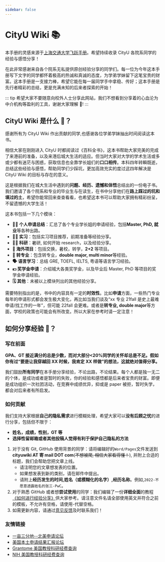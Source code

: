 ```yaml
---
sidebar: false
---
```


# CityU Wiki :books:

本手册的灵感来源于[上海交通大学飞跃手册](https://survivesjtu.github.io/SJTU-Application/#/)。希望持续收录 CityU 各院系同学的经验与感悟分享！

在此非常感谢来自各个院系无私提供原创经验分享的同学们。每一位为今年这本手册写下文字的同学都怀着极高的热诚和真诚的态度，为学弟学妹留下这笔宝贵的财富。这本手册是一支接力棒，希望它能在每一届同学手中拿稳、传好；这本手册是先行者精彩的总结，更是充满未知的后来者探索的开始！

::: tip
希望大家不要随意向校外人士分享此网站，我们不想看到分享着的心血沦为中介机构等盈利的工具，谢谢大家理解 :pray:!
:::

## CityU Wiki 是什么 :monocle_face:？

感谢所有为 CityU Wiki 作出贡献的同学,也感谢各位学弟学妹抽出时间阅读这本书。

相信大家在刚刚进入 CityU 时都阅读过《百科全书》，这本书帮助大家完美的完成了来港前的准备，以及来港后城大生活的适应。但当时大家对大学的学术生活或多或少都有迷茫与困惑，获取信息也全靠学长姐们的**口口相传**。本科四年转瞬既逝，总结这些经验与感悟，帮助同学们少踩坑，更加高效充实的度过这四年解决是 CityU Wiki 的目标与存在的意义。

这是根据我们在城大生活中遇到的**问题、经历、遗憾和体悟**总结出的一份电子书。我们邀请了各个院系和专业的毕业生与在读生，在书中分享他们在**路上踩过的坑和填过的土**，希望你能常回来查查看看，也希望这本书可以帮助大家拥有精彩纷呈，不留遗憾的大学生活！

这本书包括一下几个模块：

- **:man_student: 个人申请总结**：汇总了各个专业学长姐的申请经验，包括**Master, PhD, 就业**等各种出路。
- **:man_health_worker: 实习**：包括实习项目推荐，前期准备等经验分享。
- **:scientist: 科研**：暑研, 如何开始 research，以及经验分享。
- **:ocean: 海外项目**：包括交换，暑校，转学，**2+2** 等项目。
- **:notebook: 转专业**：包含转专业，**double major, multi minor**等经验。
- **:speaking_head: 语言学习**：总结 GRE, TOEFL, IELTS, 粤语等语言学习经验。
- **:dollar: 奖学金申请**：介绍城大各类奖学金，以及毕业后 Master, PhD 等项目的奖学金申请经验。
- **:spiral_calendar: 其他**：未被以上模块列出的其他经验分享。

需要特别指出的是，书中的内容具有一定的**时效性**。比如**申请**方面，一些热门专业每年的申请形式都会发生极大变化，再比如当我们谈及“xx 专业 21fall 是史上最难申请/找工作的一年”，但可能 22fall 会更难。或者是**转专业, double major**等方面，学校的政策也可能会有所改变。所以大家在参考时请一定注意！

## 如何分享经验 :raised_back_of_hand:？

### 写在前面

**GPA、GT 接近满分的总是少数，而对大部分<20%同学的关怀却总是不足。假如你有过“要是让我穿越回 XX 时候，我肯定 XX 样做”的想法，这就绝对值得分享。**

我们鼓励**所有同学**在本手册分享经验，不论出路，不论结果。每个人都是独一无二的个体，是成功或者是暂时的失败，你的经验和感悟都是后来者宝贵的财富。即便是成功组织一次社团活动，在竞赛中成绩优异，抑或是 paper 被拒，暂时失学，都会对后来者有所启发。

### 如何贡献

我们支持大家根据**自己的隐私需求**进行模糊处理，希望大家可以**没有后顾之忧**的进行分享，包括但不限于：

- **姓名，成绩，性别，GT 等**
- **选择性留邮箱或者其他投稿人觉得有利于保护自己隐私的方法**

1. 对于没有 Git, GitHub 使用背景的同学：请将编辑好的`Word/Pages`文件发送到**cityuwiki AT 寄 mail DOT com**(~~不想被爬, 相信大家看得懂！~~), 并附上合适的标题，我们会帮助您把文章上线。
   - 请注明您的文章想发表的位置。
   - 如果想发表到新的类别，请在邮件中提出。
   - 请附上**经历发生的时间,姓名（或模糊化的名字）,经历名称**。例如,`2022-不愿意透露姓名的张三-PwC`。
2. 对于熟悉 GitHub 或者想**尝试使用**的同学：我们编辑了一份**详细全面**的教程[《如何进行经验分享》](./contributing.md)供大家参考。请注意文件名请全部使用英文并符合之前的模板，不允许有空格，请使用-代替空格。
3. 如需更新内容，请通过[意见反馈](./feedback.md)及时联系我们！

### 友情链接

- [一亩三分地--北美申请论坛](http://www.1point3acres.com/)
- [美国本土申请结果汇报论坛](https://www.thegradcafe.com/)
- [Grantome 美国教授科研经费查询](https://grantome.com/search)
- [NIH 美国教授科研经费查询](https://report.nih.gov/)
